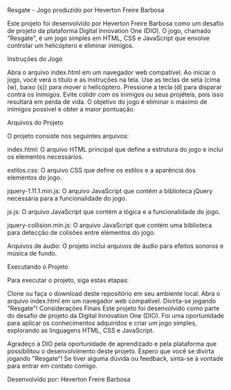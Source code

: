 Resgate - Jogo produzido por Heverton Freire Barbosa

Este projeto foi desenvolvido por Heverton Freire Barbosa como um desafio de projeto da plataforma Digital Innovation One (DIO). O jogo, chamado "Resgate", é um jogo simples em HTML, CSS e JavaScript que envolve controlar um helicóptero e eliminar inimigos.

Instruções do Jogo

Abra o arquivo index.html em um navegador web compatível.
Ao iniciar o jogo, você verá o título e as instruções na tela.
Use as teclas de seta (cima (w), baixo (s)) para mover o helicóptero.
Pressione a tecla (d) para disparar contra os inimigos.
Evite colidir com os inimigos ou seus projéteis, pois isso resultará em perda de vida.
O objetivo do jogo é eliminar o máximo de inimigos possível e obter a maior pontuação.

Arquivos do Projeto

O projeto consiste nos seguintes arquivos:

index.html: O arquivo HTML principal que define a estrutura do jogo e inclui os elementos necessários.

estilos.css: O arquivo CSS que define os estilos e a aparência dos elementos do jogo.

jquery-1.11.1.min.js: O arquivo JavaScript que contém a biblioteca jQuery necessária para a funcionalidade do jogo.

js.js: O arquivo JavaScript que contém a lógica e a funcionalidade do jogo.

jquery-collision.min.js: O arquivo JavaScript que contém uma biblioteca para detecção de colisões entre elementos do jogo.

Arquivos de áudio: O projeto inclui arquivos de áudio para efeitos sonoros e música de fundo.

Executando o Projeto

Para executar o projeto, siga estas etapas:

Clone ou faça o download deste repositório em seu ambiente local.
Abra o arquivo index.html em um navegador web compatível.
Divirta-se jogando "Resgate"!
Considerações Finais
Este projeto foi desenvolvido como parte do desafio de projeto da Digital Innovation One (DIO). Foi uma oportunidade para aplicar os conhecimentos adquiridos e criar um jogo simples, explorando as linguagens HTML, CSS e JavaScript.

Agradeço à DIO pela oportunidade de aprendizado e pela plataforma que possibilitou o desenvolvimento deste projeto. Espero que você se divirta jogando "Resgate"! Se tiver alguma dúvida ou feedback, sinta-se à vontade para entrar em contato comigo.

Desenvolvido por:
Heverton Freire Barbosa